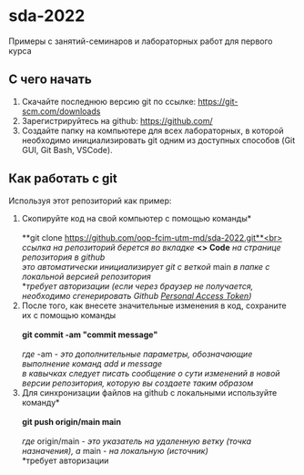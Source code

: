 # sda-2022
Примеры с занятий-семинаров и лабораторных работ для первого курса

## С чего начать
1. Скачайте последнюю версию git по ссылке: https://git-scm.com/downloads
2. Зарегистрируйтесь на github: https://github.com/
3. Создайте папку на компьютере для всех лабораторных, в которой необходимо инициализировать git одним из доступных способов (Git GUI, Git Bash, VSCode).

## Как работать с git
Используя этот репозиторий как пример:
1. Скопируйте код на свой компьютер с помощью команды*<br><br>
**git clone https://github.com/oop-fcim-utm-md/sda-2022.git**<br><br>
*ссылка на репозиторий берется во вкладке* **<> Code** *на странице репозитория в github*<br>
*это автоматически инициализирует git с веткой* main *в папке с локальной версией репозитория*<br>
**требует авторизации (если через браузер не получается, необходимо сгенерировать Github [Personal Access Token](https://docs.github.com/en/authentication/keeping-your-account-and-data-secure/creating-a-personal-access-token))*
2. После того, как внесете значительные изменения в код, cохраните их с помощью команды<br><br>
**git commit -am "commit message"**<br><br>
*где* -am - *это дополнительные параметры, обозначающие выполнение команд add и message*<br>
*в кавычках следует писать сообщение о сути изменений в новой версии репозитория, которую вы создаете таким образом*
3. Для синхронизации файлов на github с локальными используйте команду*<br><br>
**git push origin/main main**<br><br>
*где* origin/main - *это указатель на удаленную ветку (точка назначения), а* main - *на локальную (источник)*<br>
*требует авторизации
